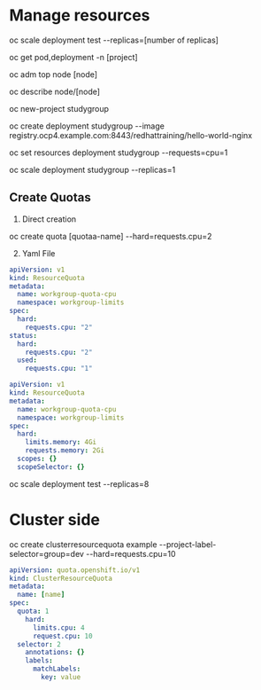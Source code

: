 # Manage resources

oc scale deployment test --replicas=[number of replicas]

oc get pod,deployment -n [project]

oc adm top node [node]

oc describe node/[node]

oc new-project studygroup

oc create deployment studygroup --image registry.ocp4.example.com:8443/redhattraining/hello-world-nginx

oc set resources deployment studygroup --requests=cpu=1

oc scale deployment studygroup --replicas=1

## Create Quotas

1. Direct creation

oc create quota [quotaa-name] --hard=requests.cpu=2

2. Yaml File

```quota.yaml
apiVersion: v1
kind: ResourceQuota
metadata:
  name: workgroup-quota-cpu
  namespace: workgroup-limits
spec:
  hard:
    requests.cpu: "2"
status:
  hard:
    requests.cpu: "2"
  used:
    requests.cpu: "1"
```

```quota.yaml
apiVersion: v1
kind: ResourceQuota
metadata:
  name: workgroup-quota-cpu
  namespace: workgroup-limits
spec:
  hard: 
    limits.memory: 4Gi
    requests.memory: 2Gi
  scopes: {} 
  scopeSelector: {}
```

oc scale deployment test --replicas=8

# Cluster side

oc create clusterresourcequota example --project-label-selector=group=dev --hard=requests.cpu=10

```cluster-quota.yaml
apiVersion: quota.openshift.io/v1
kind: ClusterResourceQuota
metadata:
  name: [name]
spec:
  quota: 1
    hard:
      limits.cpu: 4
      request.cpu: 10
  selector: 2
    annotations: {}
    labels:
      matchLabels:
        key: value
```
